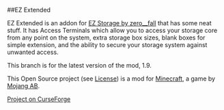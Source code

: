 ##EZ Extended

EZ Extended is an addon for [EZ Storage by zero__fall](http://minecraft.curseforge.com/projects/ezstorage) that has some neat stuff. 
It has Access Terminals which allow you to access your storage core from any point on the system, extra storage box sizes, 
blank boxes for simple extension, and the ability to secure your storage system against unwanted access.

This branch is for the latest version of the mod, 1.9.

This Open Source project (see [License](https://github.com/sblectric/EZExtended/blob/master/license.md)) is a mod for [Minecraft](http://www.minecraft.net/), a game by [Mojang AB](http://mojang.com/).

[Project on CurseForge](http://minecraft.curseforge.com/projects/ez-extended)
